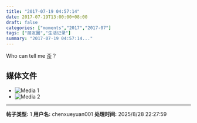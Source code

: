 ```yaml
---
title: "2017-07-19 04:57:14"
date: 2017-07-19T13:00:00+08:00
draft: false
categories: ["moments","2017","2017-07"]
tags: ["朋友圈","生活记录"]
summary: "2017-07-19 04:57:14..."
---
```


Who can tell me 歪？

## 媒体文件

- ![Media 1](/Moments/photos/2017-07-19/201707190457140.jpg)
- ![Media 2](/Moments/photos/2017-07-19/201707190457141.jpg)

---

**帖子类型:** 1
**用户名:** chenxueyuan001
**处理时间:** 2025/8/28 22:27:59